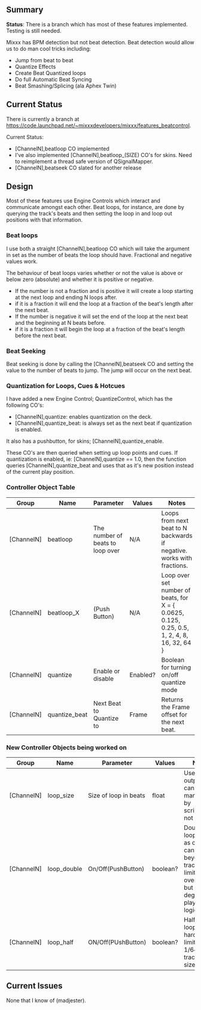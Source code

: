## Summary

**Status**: There is a branch which has most of these features
implemented. Testing is still needed.

Mixxx has BPM detection but not beat detection. Beat detection would
allow us to do man cool tricks including:

  - Jump from beat to beat
  - Quantize Effects
  - Create Beat Quantized loops
  - Do full Automatic Beat Syncing
  - Beat Smashing/Splicing (ala Aphex Twin)

## Current Status

There is currently a branch at
<https://code.launchpad.net/~mixxxdevelopers/mixxx/features_beatcontrol>.

Current Status:

  - \[ChannelN\],beatloop CO implemented
  - I've also implemented \[ChannelN\],beatloop\_(SIZE) CO's for skins.
    Need to reimplement a thread safe version of QSignalMapper.
  - \[ChannelN\],beatseek CO slated for another release

## Design

Most of these features use Engine Controls which interact and
communicate amongst each other. Beat loops, for instance, are done by
querying the track's beats and then setting the loop in and loop out
positions with that information.

### Beat loops

I use both a straight \[ChannelN\],beatloop CO which will take the
argument in set as the number of beats the loop should have. Fractional
and negative values work.

The behaviour of beat loops varies whether or not the value is above or
below zero (absolute) and whether it is positive or negative.

  - If the number is not a fraction and is positive it will create a
    loop starting at the next loop and ending N loops after.
  - if it is a fraction it will end the loop at a fraction of the beat's
    length after the next beat.
  - If the number is negative it will set the end of the loop at the
    next beat and the beginning at N beats before.
  - if it is a fraction it will begin the loop at a fraction of the
    beat's length before the next beat.

### Beat Seeking

Beat seeking is done by calling the \[ChannelN\],beatseek CO and setting
the value to the number of beats to jump. The jump will occur on the
next beat.

### Quantization for Loops, Cues & Hotcues

I have added a new Engine Control; QuantizeControl, which has the
following CO's:

  - \[ChannelN\],quantize: enables quantization on the deck.
  - \[ChannelN\],quantize\_beat: is always set as the next beat if
    quantization is enabled.

It also has a pushbutton, for skins; \[ChannelN\],quantize\_enable.

These CO's are then queried when setting up loop points and cues. If
quantization is enabled, ie: \[ChannelN\],quantize == 1.0, then the
function queries \[ChannelN\],quantize\_beat and uses that as it's new
position instead of the current play position.

### Controller Object Table

| Group        | Name           | Parameter                        | Values   | Notes                                                                                       |
| ------------ | -------------- | -------------------------------- | -------- | ------------------------------------------------------------------------------------------- |
| \[ChannelN\] | beatloop       | The number of beats to loop over | N/A      | Loops from next beat to N backwards if negative. works with fractions.                      |
| \[ChannelN\] | beatloop\_X    | (Push Button)                    | N/A      | Loop over set number of beats, for X = { 0.0625, 0.125, 0.25, 0.5, 1, 2, 4, 8, 16, 32, 64 } |
| \[ChannelN\] | quantize       | Enable or disable                | Enabled? | Boolean for turning on/off quantize mode                                                    |
| \[ChannelN\] | quantize\_beat | Next Beat to Quantize to         | Frame    | Returns the Frame offset for the next beat.                                                 |

### New Controller Objects being worked on

| Group        | Name         | Parameter             | Values   | Notes                                                                                                         |
| ------------ | ------------ | --------------------- | -------- | ------------------------------------------------------------------------------------------------------------- |
| \[ChannelN\] | loop\_size   | Size of loop in beats | float    | Used for output and can be manipulated by script(might not be safe)                                           |
| \[ChannelN\] | loop\_double | On/Off(PushButton)    | boolean? | Double the loop\_size, as of now can go beyond track limit(and overflow), but safely degrade by playing logic |
| \[ChannelN\] | loop\_half   | ON/Off(PUshButton)    | boolean? | Halfs the loop\_size, hardcoded limit on 1/64 of tracks beat size                                             |

## Current Issues

None that I know of (madjester).
